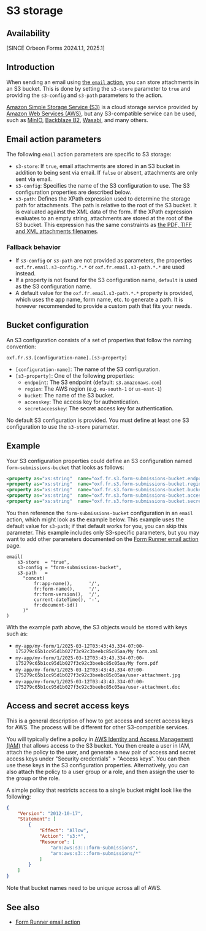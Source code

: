 # S3 storage

## Availability

[SINCE Orbeon Forms 2024.1.1, 2025.1]

## Introduction

When sending an email using [the `email` action](/form-runner/advanced/buttons-and-processes/actions-form-runner-email.md), you can store attachments in an S3 bucket. This is done by setting the `s3-store` parameter to `true` and providing the `s3-config` and `s3-path` parameters to the action.

[Amazon Simple Storage Service (S3)](https://aws.amazon.com/s3/) is a cloud storage service provided by [Amazon Web Services (AWS)](https://aws.amazon.com/), but any S3-compatible service can be used, such as [MinIO](https://min.io/), [Backblaze B2](https://www.backblaze.com/), [Wasabi](https://wasabi.com/), and many others.

## Email action parameters

The following `email` action parameters are specific to S3 storage:

- `s3-store`: If `true`, email attachments are stored in an S3 bucket in addition to being sent via email. If `false` or absent, attachments are only sent via email.
- `s3-config`: Specifies the name of the S3 configuration to use. The S3 configuration properties are described below.
- `s3-path`: Defines the XPath expression used to determine the storage path for attachments. The path is relative to the root of the S3 bucket. It is evaluated against the XML data of the form. If the XPath expression evaluates to an empty string, attachments are stored at the root of the S3 bucket. This expression has the same constraints as [the PDF, TIFF and XML attachments filenames](https://doc.orbeon.com/configuration/properties/form-runner/form-runner-detail-page/form-runner-email#attachment-properties).

### Fallback behavior

- If `s3-config` or `s3-path` are not provided as parameters, the properties `oxf.fr.email.s3-config.*.*` or `oxf.fr.email.s3-path.*.*` are used instead.
- If a property is not found for the S3 configuration name, `default` is used as the S3 configuration name.
- A default value for the `oxf.fr.email.s3-path.*.*` property is provided, which uses the app name, form name, etc. to generate a path. It is however recommended to provide a custom path that fits your needs.

## Bucket configuration

An S3 configuration consists of a set of properties that follow the naming convention:

```
oxf.fr.s3.[configuration-name].[s3-property]
```

- `[configuration-name]`: The name of the S3 configuration.
- `[s3-property]`: One of the following properties:
    - `endpoint`: The S3 endpoint (default: `s3.amazonaws.com`)
    - `region`: The AWS region (e.g. `eu-south-1` or `us-east-1`)
    - `bucket`: The name of the S3 bucket.
    - `accesskey`: The access key for authentication.
    - `secretaccesskey`: The secret access key for authentication.

No default S3 configuration is provided. You must define at least one S3 configuration to use the `s3-store` parameter.

## Example

Your S3 configuration properties could define an S3 configuration named `form-submissions-bucket` that looks as follows:

```xml
<property as="xs:string"  name="oxf.fr.s3.form-submissions-bucket.endpoint"        value="s3.amazonaws.com"/>
<property as="xs:string"  name="oxf.fr.s3.form-submissions-bucket.region"          value="us-east-1"/>
<property as="xs:string"  name="oxf.fr.s3.form-submissions-bucket.bucket"          value="form-submissions"/>
<property as="xs:string"  name="oxf.fr.s3.form-submissions-bucket.accesskey"       value="YYDLE3Z65JK7SZLB5RXB"/>
<property as="xs:string"  name="oxf.fr.s3.form-submissions-bucket.secretaccesskey" value="1csA5grUiF/TcAD7lOkWd0KBrYLDhQtK5sWl163U"/>
```

You then reference the `form-submissions-bucket` configuration in an `email` action, which might look as the example below. This example uses the default value for `s3-path`; if that default works for you, you can skip this parameter. This example includes only S3-specific parameters, but you may want to add other parameters documented on the [Form Runner email action](/form-runner/advanced/buttons-and-processes/actions-form-runner-email.md) page.

```
email(
    s3-store  = "true",
    s3-config = "form-submissions-bucket",
    s3-path   =
      "concat(
          fr:app-name(),      '/',
          fr:form-name(),     '/',
          fr:form-version(),  '/',
          current-dateTime(), '-',
          fr:document-id()
      )"
)
```

With the example path above, the S3 objects would be stored with keys such as:

- `my-app/my-form/1/2025-03-12T03:43:43.334-07:00-175279c65b1cc95d1b027f3c92c3beebc85c05aa/My form.xml`
- `my-app/my-form/1/2025-03-12T03:43:43.334-07:00-175279c65b1cc95d1b027f3c92c3beebc85c05aa/My form.pdf`
- `my-app/my-form/1/2025-03-12T03:43:43.334-07:00-175279c65b1cc95d1b027f3c92c3beebc85c05aa/user-attachment.jpg`
- `my-app/my-form/1/2025-03-12T03:43:43.334-07:00-175279c65b1cc95d1b027f3c92c3beebc85c05aa/user-attachment.doc`

## Access and secret access keys

This is a general description of how to get access and secret access keys for AWS. The process will be different for other S3-compatible services.

You will typically define a policy in [AWS Identity and Access Management (IAM)](https://aws.amazon.com/iam/) that allows access to the S3 bucket. You then create a user in IAM, attach the policy to the user, and generate a new pair of access and secret access keys under "Security credentials" > "Access keys". You can then use these keys in the S3 configuration properties. Alternatively, you can also attach the policy to a user group or a role, and then assign the user to the group or the role.

A simple policy that restricts access to a single bucket might look like the following:

```json
{
    "Version": "2012-10-17",
    "Statement": [
        {
            "Effect": "Allow",
            "Action": "s3:*",
            "Resource": [
                "arn:aws:s3:::form-submissions",
                "arn:aws:s3:::form-submissions/*"
            ]
        }
    ]
}
```

Note that bucket names need to be unique across all of AWS.

## See also

- [Form Runner email action](/form-runner/advanced/buttons-and-processes/actions-form-runner-email.md)
